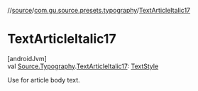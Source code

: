 //[source](../../index.md)/[com.gu.source.presets.typography](index.md)/[TextArticleItalic17](-text-article-italic17.md)

# TextArticleItalic17

[androidJvm]\
val [Source.Typography](../com.gu.source/-source/-typography/index.md).[TextArticleItalic17](-text-article-italic17.md): [TextStyle](https://developer.android.com/reference/kotlin/androidx/compose/ui/text/TextStyle.html)

Use for article body text.
